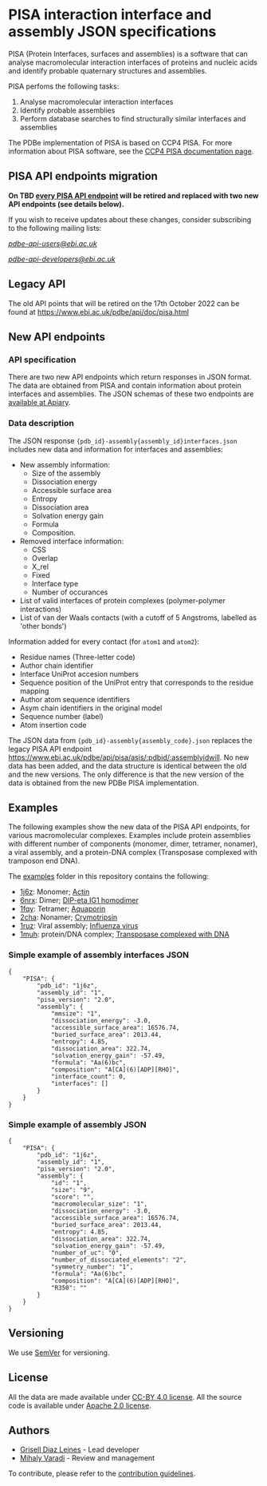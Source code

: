# PISA interaction interface and assembly JSON specifications

PISA (Protein Interfaces, surfaces and assemblies) is a software that can analyse macromolecular interaction interfaces of proteins and nucleic acids and identify probable quaternary structures and assemblies.

PISA perfoms the following tasks:

1. Analyse macromolecular interaction interfaces 
2. Identify probable assemblies
3. Perform database searches to find structurally similar interfaces and assemblies

The PDBe implementation of PISA is based on CCP4 PISA. For more information about PISA software, see the [CCP4 PISA documentation page](https://www.ccp4.ac.uk/html/pisa.html).

## PISA API endpoints migration

**On TBD [every PISA API endpoint](https://www.ebi.ac.uk/pdbe/api/doc/pisa.html) will be retired and replaced with two new API endpoints (see details below).**

If you wish to receive updates about these changes, consider subscribing to the following mailing lists:

*pdbe-api-users@ebi.ac.uk*

*pdbe-api-developers@ebi.ac.uk* 

## Legacy API

The old API points that will be retired on the 17th October 2022 can be found at https://www.ebi.ac.uk/pdbe/api/doc/pisa.html

## New API endpoints

### API specification
There are two new API endpoints which return responses in JSON format. The data are obtained from PISA and contain information about protein interfaces and assemblies. The JSON schemas of these two endpoints are [available at Apiary](https://pisalite.docs.apiary.io/#reference/0/pisaqualifierjson/interaction-interface-data-per-pdb-assembly-entry).

### Data description
The JSON response `{pdb_id}-assembly{assembly_id}interfaces.json` includes new data and information for interfaces and assemblies:
- New assembly information: 
  - Size of the assembly
  - Dissociation energy
  - Accessible surface area
  - Entropy
  - Dissociation area
  - Solvation energy gain
  - Formula
  - Composition.
- Removed interface information: 
  - CSS
  - Overlap
  - X_rel
  - Fixed 
  - Interface type 
  - Number of occurances
- List of valid interfaces of protein complexes (polymer-polymer interactions) 
- List of van der Waals contacts (with a cutoff of 5 Angstroms, labelled as 'other bonds')

Information added for every contact (for `atom1` and `atom2`):

- Residue names (Three-letter code)
- Author chain identifier
- Interface UniProt accesion numbers
- Sequence position of the UniProt entry that corresponds to the residue mapping 
- Author atom sequence identifiers 
- Asym chain identifiers in the original model 
- Sequence number (label)
- Atom insertion code

The JSON data from `{pdb_id}-assembly{assembly_code}.json` replaces the legacy PISA API endpoint https://www.ebi.ac.uk/pdbe/api/pisa/asis/:pdbid/:assemblyidwill. No new data has been added, and the data structure is identical between the old and the new versions. The only difference is that the new version of the data is obtained from the new PDBe PISA implementation.

## Examples 

The following examples show the new data of the PISA API endpoints, for various macromolecular complexes. Examples include protein assemblies with different number of components (monomer, dimer, tetramer, nonamer), a viral assembly, and a protein-DNA complex (Transposase complexed with tramposon end DNA).

The [examples](https://github.com/PDBe-KB/pdbe-pisa-json/tree/main/examples) folder in this repository contains the following:

- [1j6z](https://github.com/PDBe-KB/pdbe-pisa-json/tree/main/examples/monomer_1j6z): Monomer; [Actin](https://www.ebi.ac.uk/pdbe/entry/pdb/1j6z)
- [6nrx](https://github.com/PDBe-KB/pdbe-pisa-json/tree/main/examples/dimer_6nrx): Dimer; [DIP-eta IG1 homodimer](https://www.ebi.ac.uk/pdbe/entry/pdb/6nrx)
- [1fqy](https://github.com/PDBe-KB/pdbe-pisa-json/tree/main/examples/tetramer_1fpy): Tetramer; [Aquaporin](https://www.ebi.ac.uk/pdbe/entry/pdb/1fqy)
- [2cha](https://github.com/PDBe-KB/pdbe-pisa-json/tree/main/examples/nonamer_2cha): Nonamer; [Crymotripsin](https://www.ebi.ac.uk/pdbe/entry/pdb/2cha)
- [1ruz](https://github.com/PDBe-KB/pdbe-pisa-json/tree/main/examples/virus_1ruz): Viral assembly; [Influenza virus](https://www.ebi.ac.uk/pdbe/entry/pdb/1ruz)
- [1muh](https://github.com/PDBe-KB/pdbe-pisa-json/tree/main/examples/complex_dna_1muh): protein/DNA complex; [Transposase complexed with DNA](https://www.ebi.ac.uk/pdbe/entry/pdb/1muh)

### Simple example of assembly interfaces JSON
```
{
    "PISA": {
        "pdb_id": "1j6z", 
        "assembly_id": "1", 
        "pisa_version": "2.0", 
        "assembly": {
            "mmsize": "1", 
            "dissociation_energy": -3.0, 
            "accessible_surface_area": 16576.74, 
            "buried_surface_area": 2013.44, 
            "entropy": 4.85, 
            "dissociation_area": 322.74, 
            "solvation_energy_gain": -57.49, 
            "formula": "Aa(6)bc", 
            "composition": "A[CA](6)[ADP][RHO]", 
            "interface_count": 0, 
            "interfaces": []
        }
    }
}
```

### Simple example of assembly JSON
```
{
    "PISA": {
        "pdb_id": "1j6z", 
        "assembly_id": "1", 
        "pisa_version": "2.0", 
        "assembly": {
            "id": "1", 
            "size": "9", 
            "score": "", 
            "macromolecular_size": "1", 
            "dissociation_energy": -3.0, 
            "accessible_surface_area": 16576.74, 
            "buried_surface_area": 2013.44, 
            "entropy": 4.85, 
            "dissociation_area": 322.74, 
            "solvation_energy_gain": -57.49, 
            "number_of_uc": "0", 
            "number_of_dissociated_elements": "2", 
            "symmetry_number": "1", 
            "formula": "Aa(6)bc", 
            "composition": "A[CA](6)[ADP][RHO]", 
            "R350": ""
        }
    }
}
```

## Versioning

We use [SemVer](https://semver.org) for versioning.

## License

All the data are made available under [CC-BY 4.0 license](https://creativecommons.org/licenses/by/4.0/). All the source code is available under [Apache 2.0 license](https://github.com/PDBe-KB/pdbe-pisa-json/blob/main/LICENSE).

## Authors
* [Grisell Diaz Leines](https://github.com/grisell) - Lead developer
* [Mihaly Varadi](https://github.com/mvaradi) - Review and management 

To contribute, please refer to the [contribution guidelines](https://github.com/PDBe-KB/pdbe-pisa-json/blob/main/CONTRIBUTING.md).
